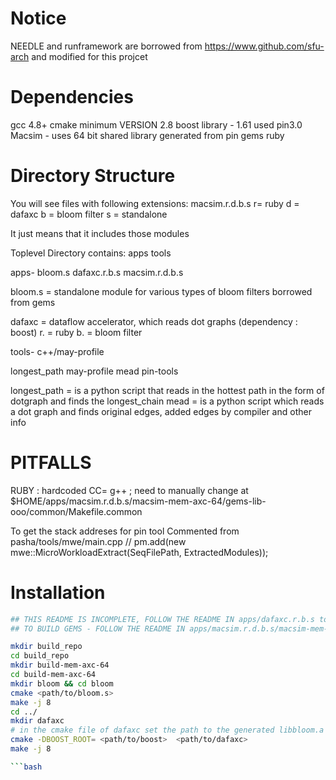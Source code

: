 # Notice
NEEDLE and runframework are borrowed from https://www.github.com/sfu-arch
and modified for this projcet


# Dependencies
gcc 4.8+ 
cmake minimum VERSION 2.8
boost library - 1.61 used
pin3.0 
Macsim - uses 64 bit shared library generated from pin
gems ruby 



# Directory Structure
You will see files with following extensions:
macsim.r.d.b.s 
r= ruby
d = dafaxc
b = bloom filter 
s = standalone

It just means that it includes those modules

Toplevel Directory contains:
  apps  tools 

  
apps-
bloom.s  dafaxc.r.b.s  macsim.r.d.b.s

bloom.s = standalone module for various types of bloom filters borrowed from gems 

dafaxc = dataflow accelerator, which reads dot graphs (dependency : boost)
  r. = ruby
  b. = bloom filter 

tools-
c++/may-profile

longest_path  may-profile  mead  pin-tools

longest_path = is a python script that reads in the hottest path in the form of dotgraph and finds the longest_chain
mead = is a python script which reads a dot graph and finds original edges, added edges by compiler and other info







# PITFALLS

RUBY : hardcoded CC= g++ ; need to manually change 
at $HOME/apps/macsim.r.d.b.s/macsim-mem-axc-64/gems-lib-ooo/common/Makefile.common



To get the stack addreses for pin tool
Commented from pasha/tools/mwe/main.cpp
// pm.add(new mwe::MicroWorkloadExtract(SeqFilePath, ExtractedModules));




# Installation

```bash
## THIS README IS INCOMPLETE, FOLLOW THE README IN apps/dafaxc.r.b.s to build that
## TO BUILD GEMS - FOLLOW THE README IN apps/macsim.r.d.b.s/macsim-mem-axc-64

mkdir build_repo
cd build_repo
mkdir build-mem-axc-64
cd build-mem-axc-64
mkdir bloom && cd bloom
cmake <path/to/bloom.s>
make -j 8
cd ../
mkdir dafaxc
# in the cmake file of dafaxc set the path to the generated libbloom.a in the previous folder
cmake -DBOOST_ROOT= <path/to/boost>  <path/to/dafaxc>
make -j 8

```bash



